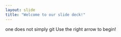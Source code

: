 ```yaml
---
layout: slide
title: "Welcome to our slide deck!"
---
```

one does not simply git
Use the right arrow to begin!
